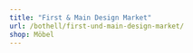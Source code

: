 ```yaml
---
title: "First & Main Design Market"
url: /bothell/first-und-main-design-market/
shop: Möbel
---
```

